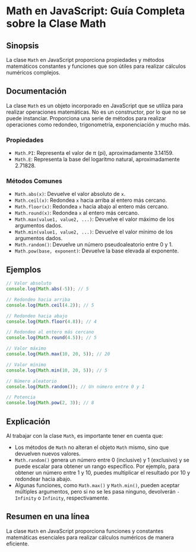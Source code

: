 <!--
Meta Description: # Math en JavaScript: Guía Completa sobre la Clase Math ## Sinopsis La clase `Math` en JavaScript proporciona propiedades y métodos matemáticos consta...
Meta Keywords: math, console, log, valor, para
-->

# Math en JavaScript: Guía Completa sobre la Clase Math

## Sinopsis
La clase `Math` en JavaScript proporciona propiedades y métodos matemáticos constantes y funciones que son útiles para realizar cálculos numéricos complejos.

## Documentación
La clase `Math` es un objeto incorporado en JavaScript que se utiliza para realizar operaciones matemáticas. No es un constructor, por lo que no se puede instanciar. Proporciona una serie de métodos para realizar operaciones como redondeo, trigonometría, exponenciación y mucho más.

### Propiedades
- `Math.PI`: Representa el valor de π (pi), aproximadamente 3.14159.
- `Math.E`: Representa la base del logaritmo natural, aproximadamente 2.71828.

### Métodos Comunes
- `Math.abs(x)`: Devuelve el valor absoluto de `x`.
- `Math.ceil(x)`: Redondea `x` hacia arriba al entero más cercano.
- `Math.floor(x)`: Redondea `x` hacia abajo al entero más cercano.
- `Math.round(x)`: Redondea `x` al entero más cercano.
- `Math.max(value1, value2, ...)`: Devuelve el valor máximo de los argumentos dados.
- `Math.min(value1, value2, ...)`: Devuelve el valor mínimo de los argumentos dados.
- `Math.random()`: Devuelve un número pseudoaleatorio entre 0 y 1.
- `Math.pow(base, exponent)`: Devuelve la base elevada al exponente.

## Ejemplos
```javascript
// Valor absoluto
console.log(Math.abs(-5)); // 5

// Redondeo hacia arriba
console.log(Math.ceil(4.2)); // 5

// Redondeo hacia abajo
console.log(Math.floor(4.8)); // 4

// Redondeo al entero más cercano
console.log(Math.round(4.5)); // 5

// Valor máximo
console.log(Math.max(10, 20, 5)); // 20

// Valor mínimo
console.log(Math.min(10, 20, 5)); // 5

// Número aleatorio
console.log(Math.random()); // Un número entre 0 y 1

// Potencia
console.log(Math.pow(2, 3)); // 8
```

## Explicación
Al trabajar con la clase `Math`, es importante tener en cuenta que:
- Los métodos de `Math` no alteran el objeto `Math` mismo, sino que devuelven nuevos valores.
- `Math.random()` genera un número entre 0 (inclusive) y 1 (exclusivo) y se puede escalar para obtener un rango específico. Por ejemplo, para obtener un número entre 1 y 10, puedes multiplicar el resultado por 10 y redondear hacia abajo.
- Algunas funciones, como `Math.max()` y `Math.min()`, pueden aceptar múltiples argumentos, pero si no se les pasa ninguno, devolverán `-Infinity` o `Infinity`, respectivamente.

## Resumen en una línea
La clase `Math` en JavaScript proporciona funciones y constantes matemáticas esenciales para realizar cálculos numéricos de manera eficiente.